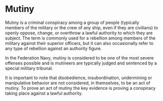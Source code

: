 ﻿---
status : 2
securityClass : 0
name : Mutiny
---

# Mutiny

Mutiny is a criminal conspiracy among a group of people (typically members of the military or the crew of any ship, even if they are civilians) to openly oppose, change, or overthrow a lawful authority to which they are subject. The term is commonly used for a rebellion among members of the military against their superior officers, but it can also occasionally refer to any type of rebellion against an authority figure.

In the Federation Navy, mutiny is considered to be one of the most severe offenses possible and is mutineers are typically judged and sentenced by a special military tribunal.

It is important to note that disobedience, insubordination, undermining or manipulative behavior are not considered, in themselves, to be an act of mutiny. To prove an act of mutiny the key evidence is proving a conspiracy taking place against a lawful authority.